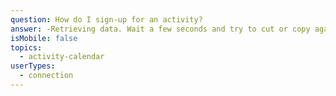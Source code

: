 ```yaml
---
question: How do I sign-up for an activity?
answer: -Retrieving data. Wait a few seconds and try to cut or copy again.
isMobile: false
topics:
  - activity-calendar
userTypes:
  - connection
---
```

